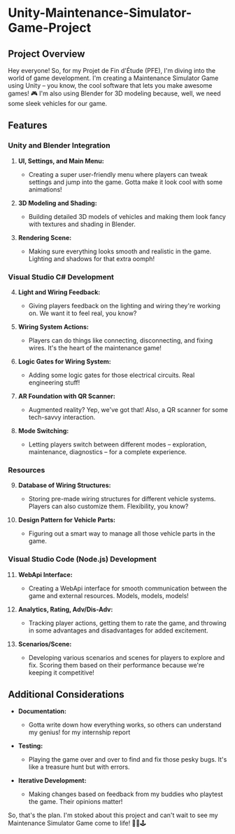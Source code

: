 # Unity-Maintenance-Simulator-Game-Project

## Project Overview

Hey everyone! So, for my Projet de Fin d'Étude (PFE), I'm diving into the world of game development. I'm creating a Maintenance Simulator Game using Unity – you know, the cool software that lets you make awesome games! 🎮 I'm also using Blender for 3D modeling because, well, we need some sleek vehicles for our game.

## Features

### Unity and Blender Integration

1. **UI, Settings, and Main Menu:**
   - Creating a super user-friendly menu where players can tweak settings and jump into the game. Gotta make it look cool with some animations!

2. **3D Modeling and Shading:**
   - Building detailed 3D models of vehicles and making them look fancy with textures and shading in Blender.

3. **Rendering Scene:**
   - Making sure everything looks smooth and realistic in the game. Lighting and shadows for that extra oomph!

### Visual Studio C# Development

4. **Light and Wiring Feedback:**
   - Giving players feedback on the lighting and wiring they're working on. We want it to feel real, you know?

5. **Wiring System Actions:**
   - Players can do things like connecting, disconnecting, and fixing wires. It's the heart of the maintenance game!

6. **Logic Gates for Wiring System:**
   - Adding some logic gates for those electrical circuits. Real engineering stuff!

7. **AR Foundation with QR Scanner:**
   - Augmented reality? Yep, we've got that! Also, a QR scanner for some tech-savvy interaction.

8. **Mode Switching:**
   - Letting players switch between different modes – exploration, maintenance, diagnostics – for a complete experience.

### Resources

9. **Database of Wiring Structures:**
   - Storing pre-made wiring structures for different vehicle systems. Players can also customize them. Flexibility, you know?

10. **Design Pattern for Vehicle Parts:**
    - Figuring out a smart way to manage all those vehicle parts in the game.

### Visual Studio Code (Node.js) Development

11. **WebApi Interface:**
    - Creating a WebApi interface for smooth communication between the game and external resources. Models, models, models!

12. **Analytics, Rating, Adv/Dis-Adv:**
    - Tracking player actions, getting them to rate the game, and throwing in some advantages and disadvantages for added excitement.

13. **Scenarios/Scene:**
    - Developing various scenarios and scenes for players to explore and fix. Scoring them based on their performance because we're keeping it competitive!

## Additional Considerations

- **Documentation:**
  - Gotta write down how everything works, so others can understand my genius! for my internship report

- **Testing:**
  - Playing the game over and over to find and fix those pesky bugs. It's like a treasure hunt but with errors.

- **Iterative Development:**
  - Making changes based on feedback from my buddies who playtest the game. Their opinions matter!

So, that's the plan. I'm stoked about this project and can't wait to see my Maintenance Simulator Game come to life! 🚗🔧🕹️